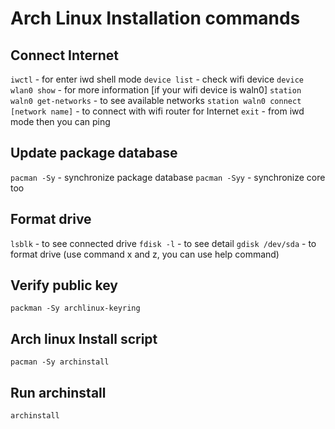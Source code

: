 # Arch Linux Installation commands


## Connect Internet

`iwctl` - for enter iwd shell mode
`device list` - check wifi device
`device wlan0 show` - for more information [if your wifi device is waln0]
`station waln0 get-networks` - to see available networks
`station waln0 connect [network name]` - to connect with wifi router for Internet
`exit` - from iwd mode then you can ping


## Update package database 

`pacman -Sy` - synchronize package database
`pacman -Syy` - synchronize core too


## Format drive

`lsblk` - to see connected drive 
`fdisk -l` - to see detail
`gdisk /dev/sda` - to format drive (use command x and z, you can use help command)


## Verify public key

`packman -Sy archlinux-keyring`


## Arch linux Install script

`pacman -Sy archinstall`

## Run archinstall

`archinstall` 


